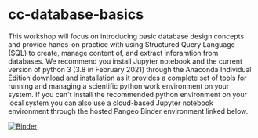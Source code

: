 ﻿# cc-database-basics

This workshop will focus on introducing basic database design concepts and provide hands-on practice with using Structured Query Language (SQL) to create, manage content of, and extract inforamtion from databases. We recommend you install Jupyter notebook and the current version of python 3 (3.8 in February 2021) through the Anaconda Individual Edition download and installation as it provides a complete set of tools for running and managing a scientific python work environment on your system. If you can't install the recommended python environment on your local system you can also use a cloud-based Jupyter notebook environment through the hosted Pangeo Binder environment linked below.

[![Binder](https://binder.pangeo.io/badge_logo.svg)](https://binder.pangeo.io/v2/gh/unmrds/cc-database-basics/master)

